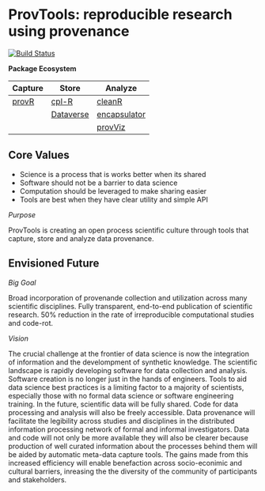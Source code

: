 # ProvTools: reproducible research using provenance

[![Build Status](https://travis-ci.org/ProvTools/provtools.github.io.svg?branch=code)](https://travis-ci.org/ProvTools/provtools.github.io)

**Package Ecosystem**

|Capture| Store    |   Analyze  |
|-------|----------|------------|
|[provR](https://github.com/ProvTools/provR)  |[cpl-R](https://github.com/ProvTools/cpl-R)     |[cleanR](https://github.com/ProvTools/cleanR)      |
|       |[Dataverse](http://dataverse.org) |[encapsulator](https://github.com/ProvTools/encapsulator)|
|       |          |[provViz](https://github.com/ProvTools/provViz)     |


## Core Values
- Science is a process that is works better when its shared
- Software should not be a barrier to data science
- Computation should be leveraged to make sharing easier
- Tools are best when they have clear utility and simple API

*Purpose*

ProvTools is creating an open process scientific culture through
tools that capture, store and analyze data provenance. 


## Envisioned Future
*Big Goal*

Broad incorporation of provenande collection and utilization across
many scientific disciplines. Fully transparent, end-to-end publication
of scientific research. 50% reduction in the rate of irreproducible
computational studies and code-rot.

*Vision*

The crucial challenge at the frontier of data science is now the
integration of information and the develompment of synthetic
knowledge. The scientific landscape is rapidly developing software for
data collection and analysis. Software creation is no longer just in
the hands of engineers. Tools to aid data science best practices is a
limiting factor to a majority of scientists, especially those with no
formal data science or software engineering training. In the future,
scientific data will be fully shared. Code for data processing and
analysis will also be freely accessible. Data provenance will
facilitate the legibility across studies and disciplines in the
distributed information processing network of formal and informal
investigators. Data and code will not only be more available they will
also be clearer because production of well curated information about
the processes behind them will be aided by automatic meta-data capture
tools. The gains made from this increased efficiency will enable
benefaction across socio-econimic and cultural barriers, inreasing the
the diversity of the community of participants and stakeholders. 



